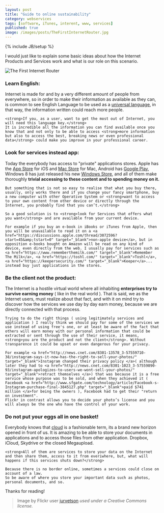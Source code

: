 ```yaml
---
layout: post
title: "Guide to online sustainability"
category: webservices 
tags: [software, iTunes, interent, www, services]
published: true 
image: /images/posts/TheFirstInternetRouter.jpg
---
```

{% include JB/setup %}
<p>
	I would just like to explain some basic ideas about how the Internet Products and Services work and what is our role on this scenario.
</p>
<img title="The First Internet Router" src="{{ site.production_url }}/images/posts/TheFirstInternetRouter.jpg" alt="The First Internet Router"  />

<h3>Learn English:</h3>
<p>
	Internet is made for and by a very different amount of people from everywhere, so in order to make their information as available as they can, is common to see English Language to be used as a <a href="http://meta.wikimedia.org/wiki/List_of_Wikipedias#All_Wikipedias_ordered_by_number_of_articles" target="_blank">universal language</a>, in that way, the information written could reach more people.
	
	<strong>If you, as a user, want to get the most out of Internet, you will need this language key.</strong>
	It is incredible all the information you can find available once you know that and not only to be able to access <strong>more information but also to access the best, breaking news or even professional data</strong> could make you improve in your professional career.
</p>
<h3>Look for services instead app:</h3>
<p>
	Today the everybody has access to "private" applications stores. Apple has the <a href="http://www.apple.com/itunes/" target="_blank">App Store</a> for iOS and <a href="http://www.apple.com/osx/apps/app-store.html" target="_blank">Mac Store</a> for Mac, Android has <a href="https://play.google.com/store" target="_blank">Google Play</a>, Windows 8 has just released his new <a href="http://windows.microsoft.com/is-IS/windows-8/apps" target="_blank">Windows Store</a>, and all of them make thoroughly <strong>trivial accessing to these content and to spending money on it.</strong> 
	
	But something that is not so easy to realise that what you buy there, usually, only works there and if you change your fancy smartphone, buy a new computer with other Operative System or <strong>want to access to your own content from other device or directly through the Internet, you probably find that you can’t.</strong>
	
	So a good solution is to <strong>look for Services that offers what you want</strong> and are available from your current device. 

	For example if you buy an e-book in iBooks or iTunes from Apple, then you will be unavailable to read it on a <a href="https://discussions.apple.com/thread/3072596?start=45&amp;tstart=0" target="_blank">non-apple device</a>, but in opposition e-books bought on Amazon will be read on any kind of device, even directly from the web. I usually pay for services such as <a href="https://www.rememberthemilk.com/" target="_blank">Remember The Milk</a>, <a href="https://toshl.com/" target="_blank">Toshl</a>, <a href="https://keepersecurity.com/" target="_blank">Keeper</a>... instead buy just applications in the stores.
</p>

<h3>Be the client not the product:</h3>
<p>
	The Internet is a hostile virtual world where all inhabiting <strong>enterprises try to survive earning money</strong> ( like in the real world ). That is said, we as the Internet users, must realize about that fact, and with it on mind try to discover how the services we use day by day earn money, because we are directly connected with that process.
	
	Trying to do the right things ( using legitimately services and application ) I really think we should pay for some of the services we use instead of using free's one, or at least be aware of the fact that others will earn money with our personal information that could be extracted or sent through the use of their service, it means, <strong>you are the product and not the client</strong>. Without transparence it could be upset or even dangerous for your privacy. 
	
	For example <a href="http://news.cnet.com/8301-13578_3-57559710-38/instagram-says-it-now-has-the-right-to-sell-your-photos/" target="_blank">Instagram changed their privacy policy </a>( although later they had to <a href="http://news.cnet.com/8301-1023_3-57559890-93/instagram-apologizes-to-users-we-wont-sell-your-photos/" target="_blank">retract themselves </a>) that was because it is a free service whose purpose was to be sold, and when they achieved it ( Facebook <a href="http://www.sfgate.com/technology/article/Facebook-s-Instagram-purchase-final-3845127.php" target="_blank">paid $741 million </a>for being the owners ), Facebook had to get their "return on investment". 
	Flickr in contrast allows you to decide your photo’s license and you will always be the one who have the control of your work.
</p>
<h3>Do not put your eggs all in one basket!</h3>
<p>
	Everybody knows that <a href="http://en.wikipedia.org/wiki/Cloud_computing" target="_blank">cloud</a> is a fashionable term, its a brand new horizon opened in front of us. It is amazing to be able to store your documents in applications and to access those files from other application. Dropbox, iCloud, Skydrive or the closed Megaupload.
	
	<strong>All of them are services to store your data on the Internet and then share them, access to it from everiwhere, but, what will happens if this services shuts down?</strong>
	
	Because there is no border online, sometimes a services could close on account of a law. 
	So be aware of where you store your important data such as photos, personal documents, and so.
</p>

<p>
	Thanks for reading!
</p>

<blockquote class="pull-right">Image by Flickr user <a href="http://www.flickr.com/photos/jurvetson/5114191251/in/photostream/" target="_blank">jurvetson</a> <cite title="Creative Commons license">used under a Creative Commons license.</cite></blockquote>